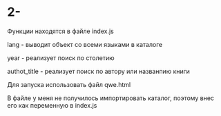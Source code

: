 # 2-
Функции находятся в файле index.js

lang - выводит объект со всеми языками в каталоге

year - реализует поиск по столетию

authot_title - реализует поиск по автору или названпию книги

Для запуска использовать файл qwe.html 

В файле у меня не получилось импортировать каталог, поэтому внес его как переменную в index.js
